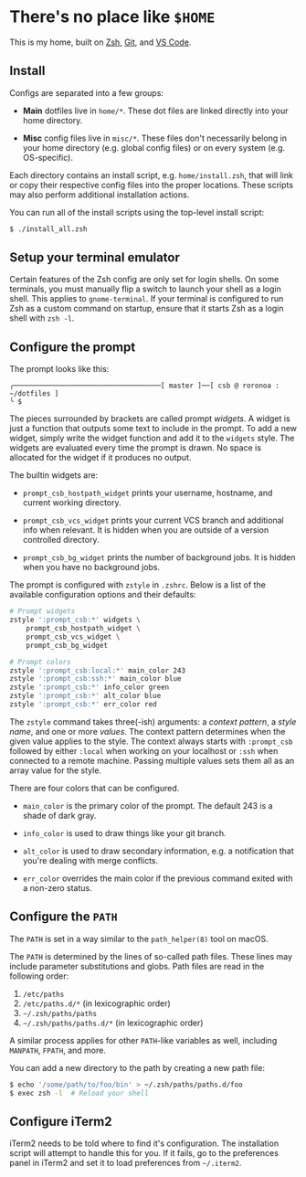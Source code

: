 There's no place like `$HOME`
==================================================

This is my home, built on [Zsh], [Git], and [VS Code].

[VS Code]: https://code.visualstudio.com
[Git]: http://git-scm.com
[Zsh]: http://www.zsh.org


## Install

Configs are separated into a few groups:

- **Main** dotfiles live in `home/*`. These dot files are linked directly into
  your home directory.

- **Misc** config files live in `misc/*`. These files don't necessarily belong
  in your home directory (e.g. global config files) or on every system (e.g.
  OS-specific).

Each directory contains an install script, e.g. `home/install.zsh`, that will
link or copy their respective config files into the proper locations. These
scripts may also perform additional installation actions.

You can run all of the install scripts using the top-level install script:

```sh
$ ./install_all.zsh
```


## Setup your terminal emulator

Certain features of the Zsh config are only set for login shells. On some
terminals, you must manually flip a switch to launch your shell as a login
shell. This applies to `gnome-terminal`. If your terminal is configured to run
Zsh as a custom command on startup, ensure that it starts Zsh as a login shell
with `zsh -l`.


## Configure the prompt

The prompt looks like this:

```
╭────────────────────────────────────[ master ]──[ csb @ roronoa : ~/dotfiles ]
╰ $
```

The pieces surrounded by brackets are called prompt *widgets*. A widget is just
a function that outputs some text to include in the prompt. To add a new
widget, simply write the widget function and add it to the `widgets` style. The
widgets are evaluated every time the prompt is drawn. No space is allocated for
the widget if it produces no output.

The builtin widgets are:

- `prompt_csb_hostpath_widget` prints your username, hostname, and current
  working directory.

- `prompt_csb_vcs_widget` prints your current VCS branch and additional info
  when relevant. It is hidden when you are outside of a version controlled
  directory.

- `prompt_csb_bg_widget` prints the number of background jobs. It is hidden
  when you have no background jobs.

The prompt is configured with `zstyle` in `.zshrc`. Below is a list of the
available configuration options and their defaults:

```sh
# Prompt widgets
zstyle ':prompt_csb:*' widgets \
    prompt_csb_hostpath_widget \
    prompt_csb_vcs_widget \
    prompt_csb_bg_widget

# Prompt colors
zstyle ':prompt_csb:local:*' main_color 243
zstyle ':prompt_csb:ssh:*' main_color blue
zstyle ':prompt_csb:*' info_color green
zstyle ':prompt_csb:*' alt_color blue
zstyle ':prompt_csb:*' err_color red
```

The `zstyle` command takes three(-ish) arguments: a _context pattern_, a
_style name_, and one or more _values_. The context pattern determines when the
given value applies to the style. The context always starts with `:prompt_csb`
followed by either `:local` when working on your localhost or `:ssh` when
connected to a remote machine. Passing multiple values sets them all as an
array value for the style.

There are four colors that can be configured.

- `main_color` is the primary color of the prompt. The default 243 is a shade
  of dark gray.

- `info_color` is used to draw things like your git branch.

- `alt_color` is used to draw secondary information, e.g. a notification that
  you're dealing with merge conflicts.

- `err_color` overrides the main color if the previous command exited with a
  non-zero status.


## Configure the `PATH`

The `PATH` is set in a way similar to the `path_helper(8)` tool on macOS.

The `PATH` is determined by the lines of so-called path files. These lines may
include parameter substitutions and globs. Path files are read in the following
order:

1. `/etc/paths`
2. `/etc/paths.d/*` (in lexicographic order)
3. `~/.zsh/paths/paths`
4. `~/.zsh/paths/paths.d/*` (in lexicographic order)

A similar process applies for other `PATH`-like variables as well, including
`MANPATH`, `FPATH`, and more.

You can add a new directory to the path by creating a new path file:

```sh
$ echo '/some/path/to/foo/bin' > ~/.zsh/paths/paths.d/foo
$ exec zsh -l  # Reload your shell
```

## Configure iTerm2

iTerm2 needs to be told where to find it's configuration. The installation
script will attempt to handle this for you. If it fails, go to the preferences
panel in iTerm2 and set it to load preferences from `~/.iterm2`.
